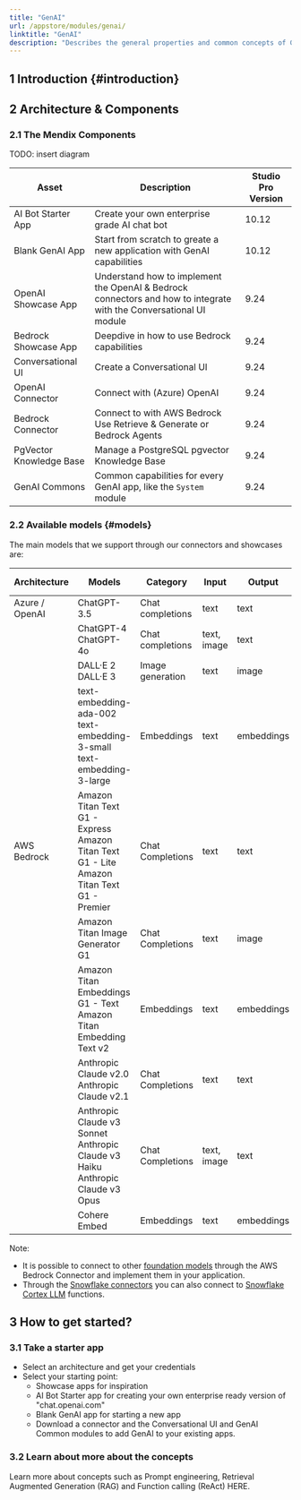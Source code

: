 ```yaml
---
title: "GenAI"
url: /appstore/modules/genai/
linktitle: "GenAI"
description: "Describes the general properties and common concepts of Generative AI in the context of developing Mendix applications and illustrates the preferred way of leveraging platform-supported connectors in applications following the GenAI Commons patterns."
---
```


## 1 Introduction {#introduction}

## 2 Architecture & Components

### 2.1 The Mendix Components

TODO: insert diagram

| Asset | Description | Studio Pro Version |
|----------------------|------------------------------------|----------------|
| AI Bot Starter App | Create your own enterprise grade AI chat bot | 10.12 |
| Blank GenAI App | Start from scratch to greate a new application with GenAI capabilities | 10.12 |
| OpenAI Showcase App | Understand how to implement the OpenAI & Bedrock connectors and how to integrate with the Conversational UI module  | 9.24 |
| Bedrock Showcase App | Deepdive in how to use Bedrock capabilities | 9.24 |
| Conversational UI | Create a Conversational UI | 9.24 |
| OpenAI Connector | Connect with (Azure) OpenAI | 9.24 |
| Bedrock Connector | Connect to with AWS Bedrock<br />Use Retrieve & Generate or Bedrock Agents | 9.24 |
| PgVector Knowledge Base | Manage a PostgreSQL pgvector Knowledge Base | 9.24 |
| GenAI Commons | Common capabilities for every GenAI app, like the `System` module | 9.24 |

### 2.2 Available models {#models}

The main models that we support through our connectors and showcases are:

| Architecture | Models | Category | Input | Output | Additional capabilities |
|--------------|---------------------|---------------------|-------------------|-----------|-------------------------|
| Azure / OpenAI | ChatGPT-3.5 | Chat completions | text | text | Function calling |
| | ChatGPT-4<br />ChatGPT-4o | Chat completions | text, image | text | Function calling |
| | DALL·E 2<br />DALL·E 3 | Image generation | text | image | |
| | text-embedding-ada-002<br />text-embedding-3-small<br />text-embedding-3-large	 | Embeddings | text | embeddings| |
| AWS Bedrock | Amazon Titan Text G1 - Express <br /> Amazon Titan Text G1 - Lite <br /> Amazon Titan Text G1 - Premier | Chat Completions | text | text | |
| | Amazon Titan Image Generator G1 | Chat Completions | text | image | |
| | Amazon Titan Embeddings G1 - Text <br /> Amazon Titan Embedding Text v2 | Embeddings | text | embeddings| |
| | Anthropic Claude v2.0 <br /> Anthropic Claude v2.1| Chat Completions | text | text |  |
| | Anthropic Claude v3 Sonnet <br /> Anthropic Claude v3 Haiku  <br /> Anthropic Claude v3 Opus | Chat Completions | text, image | text | Function calling |
| | Cohere Embed | Embeddings | text | embeddings| |

<!-- TODO include or exclude embeddings. -->

Note:
* It is possible to connect to other [foundation models](https://docs.aws.amazon.com/bedrock/latest/userguide/models-features.html) through the AWS Bedrock Connector and implement them in your application.
* Through the [Snowflake connectors](/appstore/snowflake-modules/) you can also connect to [Snowflake Cortex LLM](https://docs.snowflake.com/en/sql-reference/functions/complete-snowflake-cortex) functions.


## 3 How to get started?

### 3.1 Take a starter app

* Select an architecture and get your credentials
* Select your starting point: 
    * Showcase apps for inspiration
    * AI Bot Starter app for creating your own enterprise ready version of "chat.openai.com"
    * Blank GenAI app for starting a new app
    * Download a connector and the Conversational UI and GenAI Common modules to add GenAI to your existing apps.


### 3.2 Learn about more about the concepts

Learn more about concepts such as Prompt engineering, Retrieval Augmented Generation (RAG) and Function calling (ReAct) HERE.
